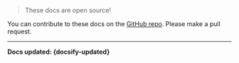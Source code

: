 > These docs are open source!

You can contribute to these docs on the [GitHub repo](https://github.com/baileyjm02/KoalaBoat-docs/). Please make a pull request.

----

**Docs updated: {docsify-updated}**